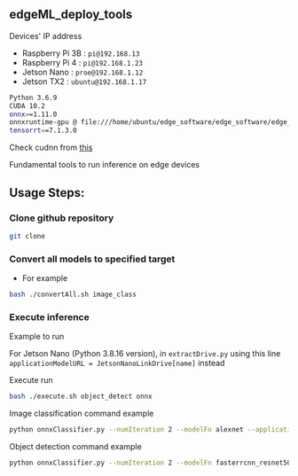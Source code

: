 ## edgeML_deploy_tools

Devices' IP address
- Raspberry Pi 3B : `pi@192.168.13`
- Raspberry Pi 4 : `pi@192.168.1.23`
- Jetson Nano : `proe@192.168.1.12`
- Jetson TX2 : `ubuntu@192.168.1.17`
```sh
Python 3.6.9 
CUDA 10.2 
onnx==1.11.0 
onnxruntime-gpu @ file:///home/ubuntu/edge_software/edge_software/edge_sw/bootstrap/onnxruntime_gpu-1.8.0-cp36-cp36m-linux_aarch64.whl
tensorrt==7.1.3.0
```

Check cudnn from [this](https://stackoverflow.com/questions/31326015/how-to-verify-cudnn-installation)

Fundamental tools to run inference on edge devices

## Usage Steps:

### Clone github repository

```sh
git clone 
```

### Convert all models to specified target 

- For example 

```sh
bash ./convertAll.sh image_class
```

### Execute inference

Example to run

For Jetson Nano (Python 3.8.16 version), in `extractDrive.py` using this line `applicationModelURL = JetsonNanoLinkDrive[name]` instead

Execute run

```sh
bash ./execute.sh object_detect onnx
```

Image classification command example

```sh
python onnxClassifier.py --numIteration 2 --modelFn alexnet --application img_class --prefix onnx
```

Object detection command example

```sh
python onnxClassifier.py --numIteration 2 --modelFn fasterrcnn_resnet50_fpn_v2 --application object_detect --prefix onnx
```
